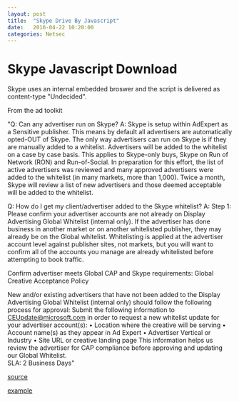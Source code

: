 ```yaml
---
layout: post
title:  "Skype Drive By Javascript"
date:   2016-04-22 10:20:00
categories: Netsec
---
```

# Skype Javascript Download

Skype uses an internal embedded broswer and the script is delivered as content-type "Undecided".

From the ad toolkit

"Q: Can any advertiser run on Skype?
A: Skype is setup within AdExpert as a Sensitive publisher.  This means by default all advertisers are automatically opted-OUT of Skype.  The only way advertisers can run on Skype is if they are manually added to a whitelist.  Advertisers will be added to the whitelist on a case by case basis.  This applies to Skype-only buys, Skype on Run of Network (RON) and Run-of-Social.  In preparation for this effort, the list of active advertisers was reviewed and many approved advertisers were added to the whitelist (in many markets, more than 1,000).  Twice a month, Skype will review a list of new advertisers and those deemed acceptable will be added to the whitelist.

Q:  How do I get my client/advertiser added to the Skype whitelist?
A: Step 1: Please confirm your advertiser accounts are not already on Display Advertising Global Whitelist (internal only).  If the advertiser has done business in another market or on another whitelisted publisher, they may already be on the Global whitelist.  Whitelisting is applied at the advertiser account level against publisher sites, not markets, but you will want to confirm all of the accounts you manage are already whitelisted before attempting to book traffic. 

Confirm advertiser meets Global CAP and Skype requirements: Global Creative Acceptance Policy

New and/or existing advertisers that have not been added to the Display Advertising Global Whitelist (internal only) should follow the following process for approval:
Submit the following information to CEUpdate@microsoft.com in order to request a new whitelist update for your advertiser account(s):
•	Location where the creative will be serving
•	Account name(s) as they appear in Ad Expert
•	Advertiser Vertical or Industry
•	Site URL or creative landing page
This information helps us review the advertiser for CAP compliance before approving and updating our Global Whitelist.  
SLA: 2 Business Days"

[source](https://readytogo.microsoft.com/global/_layouts/RTG/AssetViewer.aspx?AssetUrl=https%3a%2f%2freadytogo.microsoft.com%2fglobal%2fAsset%2fPages%2fSkype-Ads-FAQ.aspx)

[example](http://security.stackexchange.com/questions/121179/advertisement-on-skype-tried-to-download-a-file-to-my-computer-using-javascript)